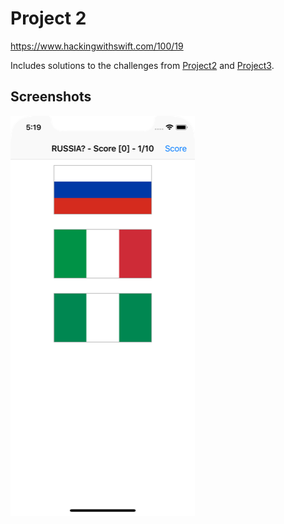 # Project 2

https://www.hackingwithswift.com/100/19

Includes solutions to the challenges from [Project2](https://www.hackingwithswift.com/read/2/6/wrap-up) and [Project3](https://www.hackingwithswift.com/read/3/3/wrap-up).

## Screenshots

![screenshot1](screenshots/screen01.png)
